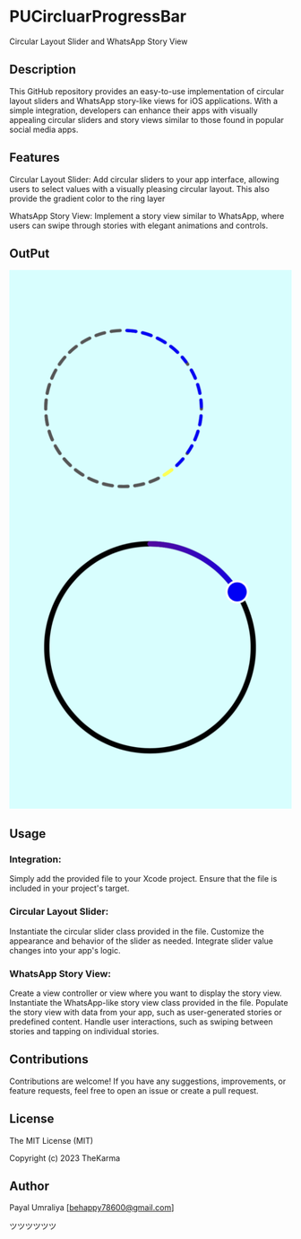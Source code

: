 # PUCircluarProgressBar

Circular Layout Slider and WhatsApp Story View

## Description

This GitHub repository provides an easy-to-use implementation of circular layout sliders and WhatsApp story-like views for iOS applications. With a simple integration, developers can enhance their apps with visually appealing circular sliders and story views similar to those found in popular social media apps.

## Features

Circular Layout Slider: Add circular sliders to your app interface, allowing users to select values with a visually pleasing circular layout. This also provide the gradient color to the ring layer

WhatsApp Story View: Implement a story view similar to WhatsApp, where users can swipe through stories with elegant animations and controls.

## OutPut

![Output](https://github.com/PayalUmraliya/PUCircluarProgressBar/blob/Master/demooutput.png)

## Usage

### Integration:
Simply add the provided file to your Xcode project.
Ensure that the file is included in your project's target.

### Circular Layout Slider:

Instantiate the circular slider class provided in the file.
Customize the appearance and behavior of the slider as needed.
Integrate slider value changes into your app's logic.

### WhatsApp Story View:

Create a view controller or view where you want to display the story view.
Instantiate the WhatsApp-like story view class provided in the file.
Populate the story view with data from your app, such as user-generated stories or predefined content.
Handle user interactions, such as swiping between stories and tapping on individual stories.

## Contributions

Contributions are welcome! If you have any suggestions, improvements, or feature requests, feel free to open an issue or create a pull request.

## License

The MIT License (MIT)

Copyright (c) 2023 TheKarma

## Author

Payal Umraliya [behappy78600@gmail.com] 

ツツツツツツ

